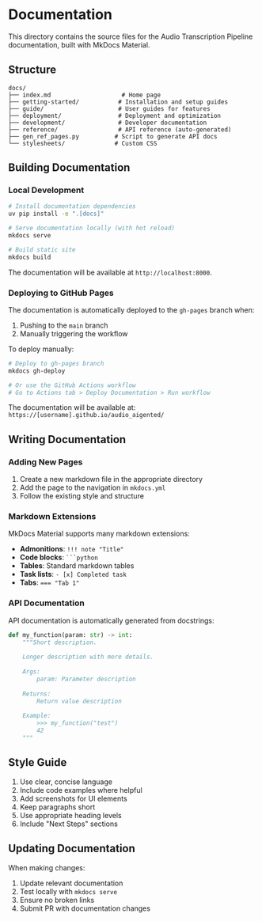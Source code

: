 # Documentation

This directory contains the source files for the Audio Transcription Pipeline documentation, built with MkDocs Material.

## Structure

```
docs/
├── index.md                    # Home page
├── getting-started/           # Installation and setup guides
├── guide/                     # User guides for features
├── deployment/                # Deployment and optimization
├── development/               # Developer documentation
├── reference/                 # API reference (auto-generated)
├── gen_ref_pages.py          # Script to generate API docs
└── stylesheets/              # Custom CSS
```

## Building Documentation

### Local Development

```bash
# Install documentation dependencies
uv pip install -e ".[docs]"

# Serve documentation locally (with hot reload)
mkdocs serve

# Build static site
mkdocs build
```

The documentation will be available at `http://localhost:8000`.

### Deploying to GitHub Pages

The documentation is automatically deployed to the `gh-pages` branch when:
1. Pushing to the `main` branch
2. Manually triggering the workflow

To deploy manually:

```bash
# Deploy to gh-pages branch
mkdocs gh-deploy

# Or use the GitHub Actions workflow
# Go to Actions tab > Deploy Documentation > Run workflow
```

The documentation will be available at: `https://[username].github.io/audio_aigented/`

## Writing Documentation

### Adding New Pages

1. Create a new markdown file in the appropriate directory
2. Add the page to the navigation in `mkdocs.yml`
3. Follow the existing style and structure

### Markdown Extensions

MkDocs Material supports many markdown extensions:

- **Admonitions**: `!!! note "Title"`
- **Code blocks**: ` ```python `
- **Tables**: Standard markdown tables
- **Task lists**: `- [x] Completed task`
- **Tabs**: `=== "Tab 1"`

### API Documentation

API documentation is automatically generated from docstrings:

```python
def my_function(param: str) -> int:
    """Short description.
    
    Longer description with more details.
    
    Args:
        param: Parameter description
        
    Returns:
        Return value description
        
    Example:
        >>> my_function("test")
        42
    """
```

## Style Guide

1. Use clear, concise language
2. Include code examples where helpful
3. Add screenshots for UI elements
4. Keep paragraphs short
5. Use appropriate heading levels
6. Include "Next Steps" sections

## Updating Documentation

When making changes:

1. Update relevant documentation
2. Test locally with `mkdocs serve`
3. Ensure no broken links
4. Submit PR with documentation changes